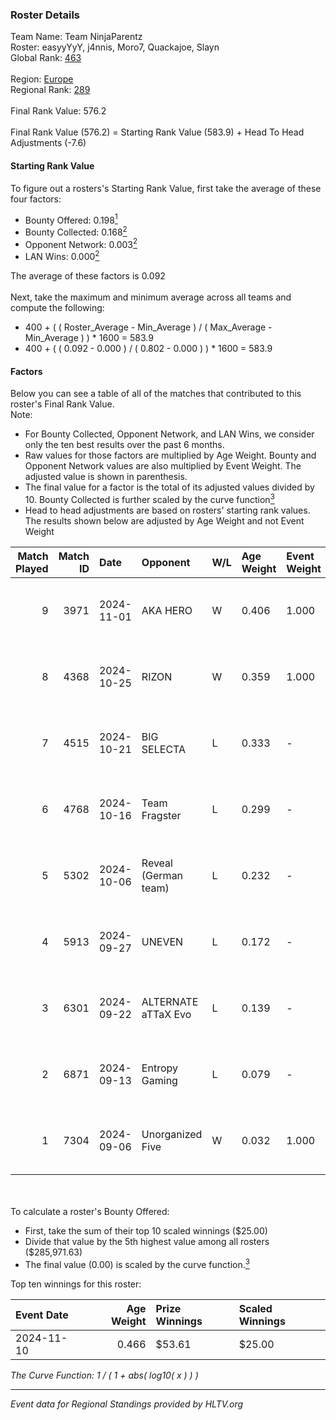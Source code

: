 ### Roster Details<br />
Team Name: Team NinjaParentz<br />
Roster: easyyYyY, j4nnis, Moro7, Quackajoe, Slayn<br />
Global Rank: [463](../../standings_global_2025_02_28.md)<br />
<br />
Region: [Europe]( ../../standings_europe_2025_02_28.md)<br />
Regional Rank: [289]( ../../standings_europe_2025_02_28.md)<br />
<br />
Final Rank Value:  576.2<br />
<br />
Final Rank Value (576.2) = Starting Rank Value (583.9) + Head To Head Adjustments (-7.6)<br />

#### Starting Rank Value<br />
To figure out a rosters's Starting Rank Value, first take the average of these four factors:<br />
- Bounty Offered: 0.198[<sup>1</sup>](#table2)
- Bounty Collected: 0.168[<sup>2</sup>](#table1)
- Opponent Network: 0.003[<sup>2</sup>](#table1)
- LAN Wins: 0.000[<sup>2</sup>](#table1)

The average of these factors is 0.092<br />
<br />
Next, take the maximum and minimum average across all teams and compute the following:<br />
- 400 + ( ( Roster_Average - Min_Average ) / ( Max_Average - Min_Average ) ) * 1600 = 583.9
- 400 + ( ( 0.092 - 0.000 ) / ( 0.802 - 0.000 ) ) * 1600 = 583.9


#### Factors<br />
Below you can see a table of all of the matches that contributed to this roster's Final Rank Value.<br />
Note:<br />

- For Bounty Collected, Opponent Network, and LAN Wins, we consider only the ten best results over the past 6 months.
- Raw values for those factors are multiplied by Age Weight. Bounty and Opponent Network values are also multiplied by Event Weight. The adjusted value is shown in parenthesis.
- The final value for a factor is the total of its adjusted values divided by 10. Bounty Collected is further scaled by the curve function[<sup>3</sup>](#curveFunction)
- Head to head adjustments are based on rosters' starting rank values. The results shown below are adjusted by Age Weight and not Event Weight
<span id="table1"></span><br />


| Match Played | Match ID | Date       | Opponent             | W/L | Age Weight | Event Weight | Bounty Collected | Opponent Network | LAN Wins  | H2H Adj. | Roster                                    |
| -: | -: | :- | :- | :- | :- | :- | :- | :- | :- | -: | :- |
|            9 |     3971 | 2024-11-01 | AKA HERO             | W   | 0.406      | 1.000        | 0.000 (0.000)    | 0.068 (0.027)    | 0 (0.000) |     7.29 | easyyYyY, j4nnis, Moro7, Quackajoe, Slayn |
|            8 |     4368 | 2024-10-25 | RIZON                | W   | 0.359      | 1.000        | 0.000 (0.000)    | 0.000 (0.000)    | 0 (0.000) |     3.06 | easyyYyY, j4nnis, Moro7, Quackajoe, Slayn |
|            7 |     4515 | 2024-10-21 | BIG SELECTA          | L   | 0.333      | -            | -                | -                | -         |    -5.19 | easyyYyY, j4nnis, Moro7, Quackajoe, Slayn |
|            6 |     4768 | 2024-10-16 | Team Fragster        | L   | 0.299      | -            | -                | -                | -         |    -4.07 | easyyYyY, j4nnis, Moro7, Quackajoe, Slayn |
|            5 |     5302 | 2024-10-06 | Reveal (German team) | L   | 0.232      | -            | -                | -                | -         |    -2.66 | easyyYyY, j4nnis, Moro7, Quackajoe, Slayn |
|            4 |     5913 | 2024-09-27 | UNEVEN               | L   | 0.172      | -            | -                | -                | -         |    -3.51 | j4nnis, Moro7, Quackajoe, Slayn, Sunk3r   |
|            3 |     6301 | 2024-09-22 | ALTERNATE aTTaX Evo  | L   | 0.139      | -            | -                | -                | -         |    -1.84 | easyyYyY, j4nnis, Moro7, Quackajoe, Slayn |
|            2 |     6871 | 2024-09-13 | Entropy Gaming       | L   | 0.079      | -            | -                | -                | -         |    -1.24 | easyyYyY, j4nnis, Moro7, Quackajoe, Slayn |
|            1 |     7304 | 2024-09-06 | Unorganized Five     | W   | 0.032      | 1.000        | 0.000 (0.000)    | 0.072 (0.002)    | 0 (0.000) |     0.52 | easyyYyY, j4nnis, Moro7, Quackajoe, Slayn |

<br />
<span id="table2"></span><br />
To calculate a roster's Bounty Offered:<br />

- First, take the sum of their top 10 scaled winnings ($25.00)
- Divide that value by the 5th highest value among all rosters ($285,971.63)
- The final value (0.00) is scaled by the curve function.[<sup>3</sup>](#curveFunction)

Top ten winnings for this roster:<br />

| Event Date | Age Weight | Prize Winnings | Scaled Winnings |
| :- | -: | :- | :- |
| 2024-11-10 |      0.466 | $53.61         | $25.00          |


<span id="curveFunction"></span>_The Curve Function: 1 / ( 1 + abs( log10( x ) ) )_<br />

---
_Event data for Regional Standings provided by HLTV.org_<br />
